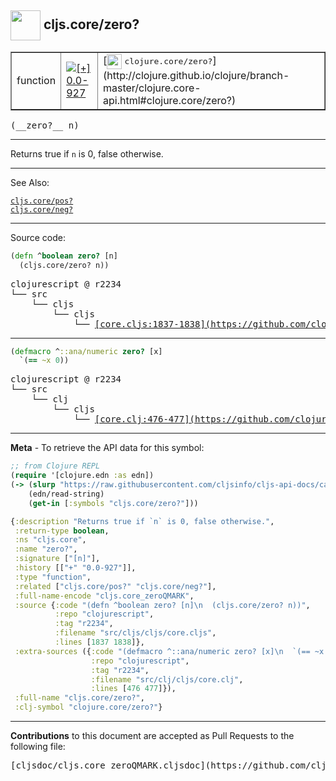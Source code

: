 ## <img width="48px" valign="middle" src="http://i.imgur.com/Hi20huC.png"> cljs.core/zero?

 <table border="1">
<tr>

<td>function</td>
<td><a href="https://github.com/cljsinfo/cljs-api-docs/tree/0.0-927"><img valign="middle" alt="[+] 0.0-927" src="https://img.shields.io/badge/+-0.0--927-lightgrey.svg"></a> </td>
<td>
[<img height="24px" valign="middle" src="http://i.imgur.com/1GjPKvB.png"> <samp>clojure.core/zero?</samp>](http://clojure.github.io/clojure/branch-master/clojure.core-api.html#clojure.core/zero?)
</td>
</tr>
</table>

 <samp>
(__zero?__ n)<br>
</samp>

---

Returns true if `n` is 0, false otherwise.

---


See Also:

[`cljs.core/pos?`](cljs.core_posQMARK.md)<br>
[`cljs.core/neg?`](cljs.core_negQMARK.md)<br>

---


Source code:

```clj
(defn ^boolean zero? [n]
  (cljs.core/zero? n))
```

 <pre>
clojurescript @ r2234
└── src
    └── cljs
        └── cljs
            └── <ins>[core.cljs:1837-1838](https://github.com/clojure/clojurescript/blob/r2234/src/cljs/cljs/core.cljs#L1837-L1838)</ins>
</pre>


---

```clj
(defmacro ^::ana/numeric zero? [x]
  `(== ~x 0))
```

 <pre>
clojurescript @ r2234
└── src
    └── clj
        └── cljs
            └── <ins>[core.clj:476-477](https://github.com/clojure/clojurescript/blob/r2234/src/clj/cljs/core.clj#L476-L477)</ins>
</pre>

---

__Meta__ - To retrieve the API data for this symbol:

```clj
;; from Clojure REPL
(require '[clojure.edn :as edn])
(-> (slurp "https://raw.githubusercontent.com/cljsinfo/cljs-api-docs/catalog/cljs-api.edn")
    (edn/read-string)
    (get-in [:symbols "cljs.core/zero?"]))
```

```clj
{:description "Returns true if `n` is 0, false otherwise.",
 :return-type boolean,
 :ns "cljs.core",
 :name "zero?",
 :signature ["[n]"],
 :history [["+" "0.0-927"]],
 :type "function",
 :related ["cljs.core/pos?" "cljs.core/neg?"],
 :full-name-encode "cljs.core_zeroQMARK",
 :source {:code "(defn ^boolean zero? [n]\n  (cljs.core/zero? n))",
          :repo "clojurescript",
          :tag "r2234",
          :filename "src/cljs/cljs/core.cljs",
          :lines [1837 1838]},
 :extra-sources ({:code "(defmacro ^::ana/numeric zero? [x]\n  `(== ~x 0))",
                  :repo "clojurescript",
                  :tag "r2234",
                  :filename "src/clj/cljs/core.clj",
                  :lines [476 477]}),
 :full-name "cljs.core/zero?",
 :clj-symbol "clojure.core/zero?"}

```

---

__Contributions__ to this document are accepted as Pull Requests to the following file:

 <pre>
[cljsdoc/cljs.core_zeroQMARK.cljsdoc](https://github.com/cljsinfo/cljs-api-docs/blob/master/cljsdoc/cljs.core_zeroQMARK.cljsdoc)
</pre>

